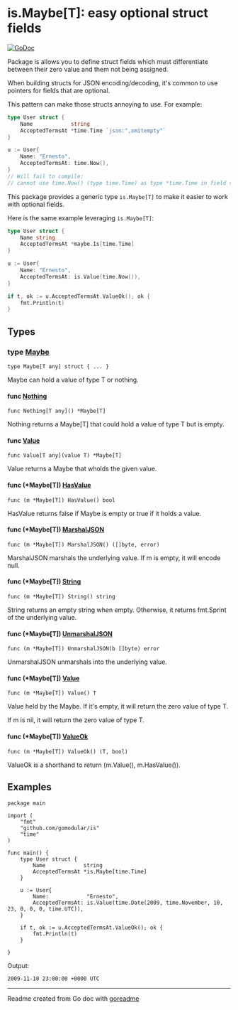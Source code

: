 # is.Maybe[T]: easy optional struct fields

[![GoDoc](https://img.shields.io/badge/pkg.go.dev-doc-blue)](http://pkg.go.dev/github.com/gomodular/is)

Package is allows you to define struct fields which must differentiate between
their zero value and them not being assigned.

When building structs for JSON encoding/decoding, it's common to use pointers
for fields that are optional.

This pattern can make those structs annoying to use. For example:

```go
type User struct {
	Name            string
	AcceptedTermsAt *time.Time `json:",omitempty"`
}

u := User{
	Name: "Ernesto",
	AcceptedTermsAt: time.Now(),
}
// Will fail to compile:
// cannot use time.Now() (type time.Time) as type *time.Time in field value
```

This package provides a generic type `is.Maybe[T]` to make it easier to work with optional
fields.

Here is the same example leveraging `is.Maybe[T]`:

```go
type User struct {
	Name string
	AcceptedTermsAt *maybe.Is[time.Time]
}

u := User{
	Name: "Ernesto",
	AcceptedTermsAt: is.Value(time.Now()),
}

if t, ok := u.AcceptedTermsAt.ValueOk(); ok {
	fmt.Println(t)
}
```

## Types

### type [Maybe](https://github.com/gomodular/is/blob/main/is.go#L9)

`type Maybe[T any] struct { ... }`

Maybe can hold a value of type T or nothing.

#### func [Nothing](https://github.com/gomodular/is/blob/main/is.go#L23)

`func Nothing[T any]() *Maybe[T]`

Nothing returns a Maybe[T] that could hold a value of type T but is empty.

#### func [Value](https://github.com/gomodular/is/blob/main/is.go#L15)

`func Value[T any](value T) *Maybe[T]`

Value returns a Maybe that wholds the given value.

#### func (*Maybe[T]) [HasValue](https://github.com/gomodular/is/blob/main/is.go#L28)

`func (m *Maybe[T]) HasValue() bool`

HasValue returns false if Maybe is empty or true if it holds a value.

#### func (*Maybe[T]) [MarshalJSON](https://github.com/gomodular/is/blob/main/is.go#L60)

`func (m *Maybe[T]) MarshalJSON() ([]byte, error)`

MarshalJSON marshals the underlying value. If m is empty, it will encode
null.

#### func (*Maybe[T]) [String](https://github.com/gomodular/is/blob/main/is.go#L79)

`func (m *Maybe[T]) String() string`

String returns an empty string when empty. Otherwise, it
returns fmt.Sprint of the underlying value.

#### func (*Maybe[T]) [UnmarshalJSON](https://github.com/gomodular/is/blob/main/is.go#L68)

`func (m *Maybe[T]) UnmarshalJSON(b []byte) error`

UnmarshalJSON unmarshals into the underlying value.

#### func (*Maybe[T]) [Value](https://github.com/gomodular/is/blob/main/is.go#L42)

`func (m *Maybe[T]) Value() T`

Value held by the Maybe. If it's empty, it will return the zero value of
type T.

If m is nil, it will return the zero value of type T.

#### func (*Maybe[T]) [ValueOk](https://github.com/gomodular/is/blob/main/is.go#L54)

`func (m *Maybe[T]) ValueOk() (T, bool)`

ValueOk is a shorthand to return (m.Value(), m.HasValue()).

## Examples

```golang
package main

import (
	"fmt"
	"github.com/gomodular/is"
	"time"
)

func main() {
	type User struct {
		Name            string
		AcceptedTermsAt *is.Maybe[time.Time]
	}

	u := User{
		Name:            "Ernesto",
		AcceptedTermsAt: is.Value(time.Date(2009, time.November, 10, 23, 0, 0, 0, time.UTC)),
	}

	if t, ok := u.AcceptedTermsAt.ValueOk(); ok {
		fmt.Println(t)
	}

}

```

 Output:

```
2009-11-10 23:00:00 +0000 UTC
```

---
Readme created from Go doc with [goreadme](https://github.com/posener/goreadme)
